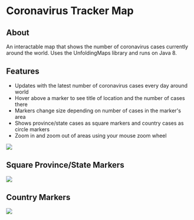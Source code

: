 # Coronavirus Tracker Map
## About
An interactable map that shows the number of coronavirus cases currently around the world. Uses the UnfoldingMaps library and runs on Java 8.

## Features
- Updates with the latest number of coronavirus cases every day around world
- Hover above a marker to see title of location and the number of cases there
- Markers change size depending on number of cases in the marker's area
- Shows province/state cases as square markers and country cases as circle markers
- Zoom in and zoom out of areas using your mouse zoom wheel 

[![](https://i.imgur.com/s8ICRHI.jpg)]()
## Square Province/State Markers 
[![](https://i.imgur.com/dRGHsw8.jpg)]()
## Country Markers
[![](https://i.imgur.com/ENYA2Li.jpg)]()
